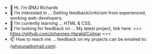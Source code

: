 - 👋 Hi, I’m @MJ Richards
- 👀 I’m interested in ... Getting feedback/criticism from experienced, working web-developers.
- 🌱 I’m currently learning ... HTML & CSS.
- 💞️ I’m looking for feedback on ... My latest project, link here: >>> https://github.com/Johannes-Harald/Colmar <<<
- 📫 How to reach me ... feedback on my projects can be emailed to: (whsjuna@gmail.com).


